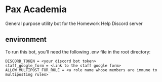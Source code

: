 # Pax Academia
General purpose utility bot for the Homework Help Discord server

## environment

To run this bot, you'll need the following .env file in the root directory:

```env
DISCORD_TOKEN = <your discord bot token>
staff_google_form = <link to the staff google form>
ALLOW_MULTIPOST_FOR_ROLE = <a role name whose members are immune to multiposting rules>
```
